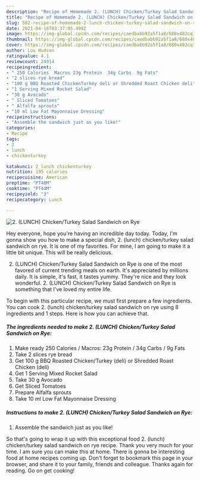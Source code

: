 ```yaml
---
description: "Recipe of Homemade 2. (LUNCH) Chicken/Turkey Salad Sandwich on Rye"
title: "Recipe of Homemade 2. (LUNCH) Chicken/Turkey Salad Sandwich on Rye"
slug: 582-recipe-of-homemade-2-lunch-chicken-turkey-salad-sandwich-on-rye
date: 2021-04-16T03:37:05.498Z
image: https://img-global.cpcdn.com/recipes/caedbabb92a5f1a8/680x482cq70/2-lunch-chickenturkey-salad-sandwich-on-rye-recipe-main-photo.jpg
thumbnail: https://img-global.cpcdn.com/recipes/caedbabb92a5f1a8/680x482cq70/2-lunch-chickenturkey-salad-sandwich-on-rye-recipe-main-photo.jpg
cover: https://img-global.cpcdn.com/recipes/caedbabb92a5f1a8/680x482cq70/2-lunch-chickenturkey-salad-sandwich-on-rye-recipe-main-photo.jpg
author: Lou Hudson
ratingvalue: 4.1
reviewcount: 24914
recipeingredient:
- " 250 Calories  Macros 23g Protein  34g Carbs  9g Fats"
- "2 slices rye bread"
- "100 g BBQ Roasted ChickenTurkey deli or Shredded Roast Chicken deli"
- "1 Serving Mixed Rocket Salad"
- "30 g Avocado"
- " Sliced Tomatoes"
- " Alfalfa sprouts"
- "10 ml Low Fat Mayonnaise Dressing"
recipeinstructions:
- "Assemble the sandwich just as you like!"
categories:
- Recipe
tags:
- 2
- lunch
- chickenturkey

katakunci: 2 lunch chickenturkey 
nutrition: 195 calories
recipecuisine: American
preptime: "PT40M"
cooktime: "PT44M"
recipeyield: "3"
recipecategory: Lunch

---
```



![2. (LUNCH) Chicken/Turkey Salad Sandwich on Rye](https://img-global.cpcdn.com/recipes/caedbabb92a5f1a8/680x482cq70/2-lunch-chickenturkey-salad-sandwich-on-rye-recipe-main-photo.jpg)

Hey everyone, hope you're having an incredible day today. Today, I'm gonna show you how to make a special dish, 2. (lunch) chicken/turkey salad sandwich on rye. It is one of my favorites. For mine, I am going to make it a little bit unique. This will be really delicious.



2. (LUNCH) Chicken/Turkey Salad Sandwich on Rye is one of the most favored of current trending meals on earth. It's appreciated by millions daily. It is simple, it's fast, it tastes yummy. They're nice and they look wonderful. 2. (LUNCH) Chicken/Turkey Salad Sandwich on Rye is something that I've loved my entire life.


To begin with this particular recipe, we must first prepare a few ingredients. You can cook 2. (lunch) chicken/turkey salad sandwich on rye using 8 ingredients and 1 steps. Here is how you can achieve that.

<!--inarticleads1-->

##### The ingredients needed to make 2. (LUNCH) Chicken/Turkey Salad Sandwich on Rye:

1. Make ready  250 Calories / Macros: 23g Protein / 34g Carbs / 9g Fats
1. Take 2 slices rye bread
1. Get 100 g BBQ Roasted Chicken/Turkey (deli) or Shredded Roast Chicken (deli)
1. Get 1 Serving Mixed Rocket Salad
1. Take 30 g Avocado
1. Get  Sliced Tomatoes
1. Prepare  Alfalfa sprouts
1. Take 10 ml Low Fat Mayonnaise Dressing




<!--inarticleads2-->

##### Instructions to make 2. (LUNCH) Chicken/Turkey Salad Sandwich on Rye:

1. Assemble the sandwich just as you like!




So that's going to wrap it up with this exceptional food 2. (lunch) chicken/turkey salad sandwich on rye recipe. Thank you very much for your time. I am sure you can make this at home. There is gonna be interesting food at home recipes coming up. Don't forget to bookmark this page in your browser, and share it to your family, friends and colleague. Thanks again for reading. Go on get cooking!
